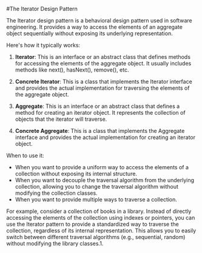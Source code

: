 #The Iterator Design Pattern

The Iterator design pattern is a behavioral design pattern used in software engineering. It provides a way to access the elements of an aggregate object sequentially without exposing its underlying representation.

Here's how it typically works:

1.  **Iterator**: This is an interface or an abstract class that defines methods for accessing the elements of the aggregate object. It usually includes methods like next(), hasNext(), remove(), etc.

2.  **Concrete Iterator**: This is a class that implements the Iterator interface and provides the actual implementation for traversing the elements of the aggregate object.

3.  **Aggregate**: This is an interface or an abstract class that defines a method for creating an iterator object. It represents the collection of objects that the iterator will traverse.

4.  **Concrete Aggregate**: This is a class that implements the Aggregate interface and provides the actual implementation for creating an iterator object.

When to use it:

- When you want to provide a uniform way to access the elements of a collection without exposing its internal structure.
- When you want to decouple the traversal algorithm from the underlying collection, allowing you to change the traversal algorithm without modifying the collection classes.
- When you want to provide multiple ways to traverse a collection.

For example, consider a collection of books in a library. Instead of directly accessing the elements of the collection using indexes or pointers, you can use the Iterator pattern to provide a standardized way to traverse the collection, regardless of its internal representation. This allows you to easily switch between different traversal algorithms (e.g., sequential, random) without modifying the library classes.1.
